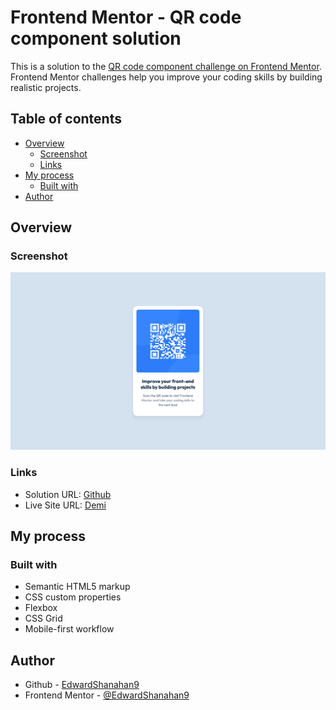 # Frontend Mentor - QR code component solution

This is a solution to the [QR code component challenge on Frontend Mentor](https://www.frontendmentor.io/challenges/qr-code-component-iux_sIO_H). Frontend Mentor challenges help you improve your coding skills by building realistic projects.

## Table of contents

- [Overview](#overview)
  - [Screenshot](#screenshot)
  - [Links](#links)
- [My process](#my-process)
  - [Built with](#built-with)
- [Author](#author)

## Overview

### Screenshot

![](./assets/images/screenshot.png)

### Links

- Solution URL: [Github](https://github.com/EdwardShanahan9/qr_code_component)
- Live Site URL: [Demi](https://edwardshanahan9.github.io/qr_code_component/)

## My process

### Built with

- Semantic HTML5 markup
- CSS custom properties
- Flexbox
- CSS Grid
- Mobile-first workflow

## Author

- Github - [EdwardShanahan9](https://github.com/EdwardShanahan9)
- Frontend Mentor - [@EdwardShanahan9](https://www.frontendmentor.io/profile/EdwardShanahan9)
